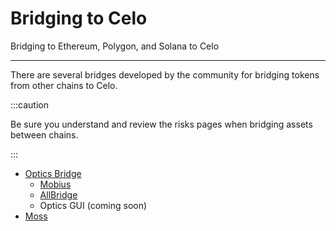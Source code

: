 # Bridging to Celo

Bridging to Ethereum, Polygon, and Solana to Celo

---

There are several bridges developed by the community for bridging tokens from other chains to Celo.

:::caution

Be sure you understand and review the risks pages when bridging assets between chains.

:::

* [Optics Bridge](./../../protocol/optics.md)
  * [Mobius](https://bridge.mobius.money/#/)
  * [AllBridge](https://app.allbridge.io/bridge?from=ETH&to=POL&asset=USDC) 
  * Optics GUI (coming soon)
* [Moss](https://bridge.moss.earth/)
